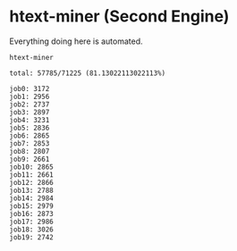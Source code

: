# htext-miner (Second Engine)

Everything doing here is automated.

```
htext-miner

total: 57785/71225 (81.13022113022113%)

job0: 3172
job1: 2956
job2: 2737
job3: 2897
job4: 3231
job5: 2836
job6: 2865
job7: 2853
job8: 2807
job9: 2661
job10: 2865
job11: 2661
job12: 2866
job13: 2788
job14: 2984
job15: 2979
job16: 2873
job17: 2986
job18: 3026
job19: 2742
```